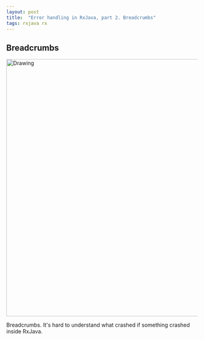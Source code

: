 ```yaml
---
layout: post
title:  "Error handling in RxJava, part 2. Breadcrumbs"
tags: rxjava rx
---
```


## Breadcrumbs

<img src="{{site.url}}{{site.baseurl}}/assets/hansel-and-gretel-breadcrumbs.jpg" alt="Drawing" style="width: 678px;"/>

Breadcrumbs. It's hard to understand what crashed if something crashed inside RxJava.
